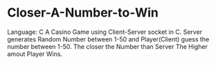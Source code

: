 # Closer-A-Number-to-Win
Language: C
A Casino Game using Client-Server socket in C. Server generates Random Number between 1-50 and Player(Client) guess the number between 1-50. The closer the Number than Server The Higher amout Player Wins.
